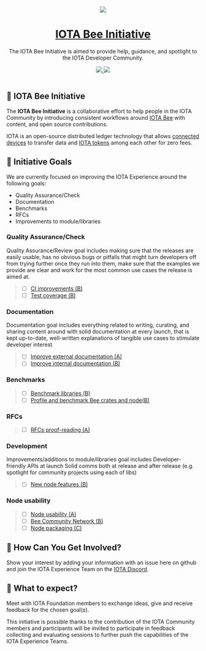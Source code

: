 <p align="center">
  <br>
  <a href="https://www.iota.org">
    <img src="https://images.ctfassets.net/xit7f234flxz/2UaYq5cR53ANDAKRT4HYWT/a4d962d037954adef7d0aa9a2e944a26/iota-small-logo.png"/>
  </a>
</p>

<h1 align="center"><a href="https://www.iota.org"> IOTA Bee Initiative</a></h1>

<p align="center">The IOTA Bee Initiative is aimed to provide help, guidance, and spotlight to the IOTA Developer Community.</p>

<p align="center">
  <a title="MIT License" href="LICENSE">
    <img src="https://img.shields.io/github/license/gridsome/gridsome.svg?style=flat-square&label=License&colorB=6cc24a">
  </a>
  <a title="Follow on Twitter" href="https://twitter.com/iota">
    <img src="https://img.shields.io/twitter/follow/iota.svg?style=social&label=Follow%20@iota">
  </a>
  <br>
  <br>
</p>


## 🌳 IOTA Bee Initiative

The **IOTA Bee Initiative** is a collaborative effort to help people in the IOTA Community by introducing consistent workflows around [IOTA Bee](https://github.com/iotaledger/bee) with content, and open source contributions.

IOTA is an open-source distributed ledger technology that allows [connected devices](https://en.wikipedia.org/wiki/Connected_Devices) to transfer data and [IOTA tokens](https://docs.iota.org/docs/getting-started/0.1/clients/token) among each other for zero fees.

## 🎯 Initiative Goals

We are currently focused on improving the IOTA Experience around the following goals:

- Quality Assurance/Check
- Documentation
- Benchmarks
- RFCs
- Improvements to module/libraries

### Quality Assurance/Check

Quality Assurance/Review goal includes making sure that the releases are easily usable, has no obvious bugs or pitfalls that might turn developers off from trying further once they run into them, make sure that the examples we provide are clear and work for the most common use cases the release is aimed at.

 > - [ ] [CI improvements (B)](https://github.com/iota-community/Bee/issues/7)
 > - [ ] [Test coverage (B)](https://github.com/iota-community/Bee/issues/8)

### Documentation

Documentation goal includes everything related to writing, curating, and sharing content around with solid documentation at every launch, that is kept up-to-date, well-written explanations of tangible use cases to stimulate developer interest

> - [ ] [Improve external documentation (A)](https://github.com/iota-community/Bee/issues/10)
> - [ ] [Improve internal documentation (B)](https://github.com/iota-community/Bee/issues/9)

### Benchmarks

<PLEASE UPDATE MY DESCRIPTION>

 > - [ ] [Benchmark libraries (B)](https://github.com/iota-community/Bee/issues/5)
 > - [ ] [Profile and benchmark Bee crates and node(B)](https://github.com/iota-community/Bee/issues/6)

### RFCs

<PLEASE UPDATE MY DESCRIPTION>

> - [ ] [RFCs proof-reading (A)](https://github.com/iota-community/Bee/issues/3)

###  Development

Improvements/additions to module/libraries goal includes Developer-friendly APIs at launch Solid comms both at release and after release (e.g. spotlight for community projects using each of libs)

> - [ ] [New node features (B)](https://github.com/iota-community/Bee/issues/11)

### Node usability

<PLEASE UPDATE MY DESCRIPTION>

> - [ ] [Node usability (A)](https://github.com/iota-community/Bee/issues/2)
> - [ ] [Bee Community Network (B)](https://github.com/iota-community/Bee/issues/1)
> - [ ] [Node packaging (C)](https://github.com/iota-community/Bee/issues/4)

## 🤔 How Can You Get Involved?

Show your interest by adding your information with an issue here on github and join the IOTA Experience Team on the [IOTA Discord](https://discord.iota.org).

## 👥 What to expect?

Meet with IOTA Foundation members to exchange ideas, give and receive feedback for the chosen goal(s).

This initiative is possible thanks to the contribution of the IOTA Community members and participants will be invited to participate in feedback collecting and evaluating sessions to further push the capabilities of the IOTA Experience Teams. 
